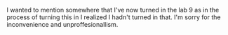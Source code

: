 I wanted to mention somewhere that I've now turned in the lab 9 as in the process of turning this in I realized I hadn't turned in that. I'm sorry for the inconvenience and unproffesionallism.
